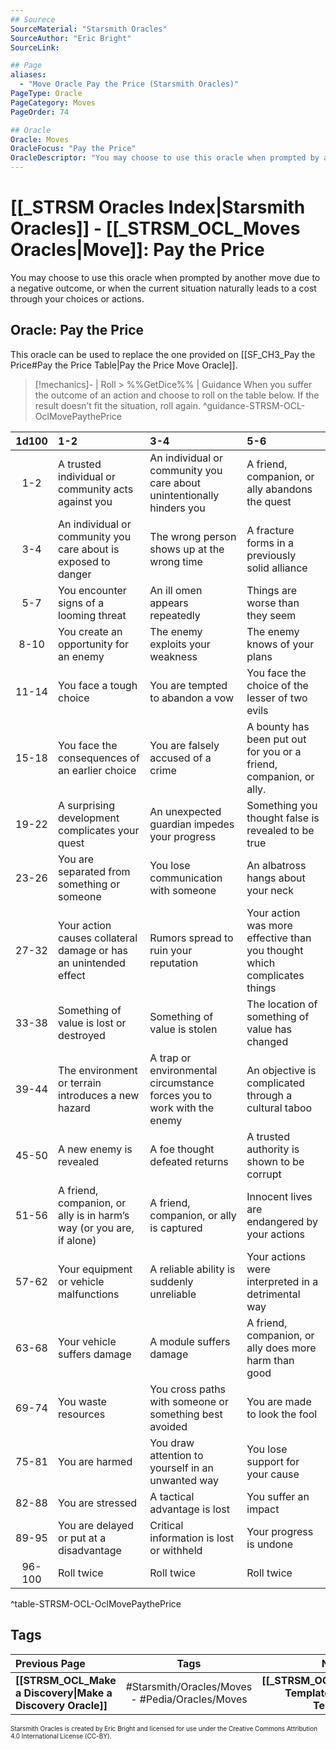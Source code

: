 ```yaml
---
## Sourece
SourceMaterial: "Starsmith Oracles"
SourceAuthor: "Eric Bright"
SourceLink: 

## Page
aliases:
  - "Move Oracle Pay the Price (Starsmith Oracles)"
PageType: Oracle
PageCategory: Moves
PageOrder: 74

## Oracle
Oracle: Moves
OracleFocus: "Pay the Price"
OracleDescriptor: "You may choose to use this oracle when prompted by another move due to a negative outcome, or when the current situation naturally leads to a cost through your choices or actions."
---
```

# [[_STRSM Oracles Index|Starsmith Oracles]] - [[_STRSM_OCL_Moves Oracles|Move]]: Pay the Price
You may choose to use this oracle when prompted by another move due to a negative outcome, or when the current situation naturally leads to a cost through your choices or actions.

## Oracle: Pay the Price
This oracle can be used to replace the one provided on [[SF_CH3_Pay the Price#Pay the Price Table|Pay the Price Move Oracle]].

> [!mechanics]- | Roll > %%GetDice%% | Guidance
> When you suffer the outcome of an action and choose to roll on the table below. If the result doesn’t fit the situation, roll again. ^guidance-STRSM-OCL-OclMovePaythePrice

| 1d100 | 1-2 | 3-4 | 5-6 |
| :---: | :--- | :--- | :--- |
| 1-2 | A trusted individual or community acts against you | An individual or community you care about unintentionally hinders you | A friend, companion, or ally abandons the quest |
| 3-4 | An individual or community you care about is exposed to danger | The wrong person shows up at the wrong time | A fracture forms in a previously solid alliance |
| 5-7 | You encounter signs of a looming threat | An ill omen appears repeatedly | Things are worse than they seem |
| 8-10 | You create an opportunity for an enemy | The enemy exploits your weakness | The enemy knows of your plans |
| 11-14 | You face a tough choice | You are tempted to abandon a vow | You face the choice of the lesser of two evils |
| 15-18 | You face the consequences of an earlier choice | You are falsely accused of a crime | A bounty has been put out for you or a friend, companion, or ally. |
| 19-22 | A surprising development complicates your quest | An unexpected guardian impedes your progress | Something you thought false is revealed to be true |
| 23-26 | You are separated from something or someone | You lose communication with someone | An albatross hangs about your neck |
| 27-32 | Your action causes collateral damage or has an unintended effect | Rumors spread to ruin your reputation | Your action was more effective than you thought which complicates things |
| 33-38 | Something of value is lost or destroyed | Something of value is stolen | The location of something of value has changed |
| 39-44 | The environment or terrain introduces a new hazard | A trap or environmental circumstance forces you to work with the enemy | An objective is complicated through a cultural taboo |
| 45-50 | A new enemy is revealed | A foe thought defeated returns | A trusted authority is shown to be corrupt |
| 51-56 | A friend, companion, or ally is in harm’s way (or you are, if alone) | A friend, companion, or ally is captured | Innocent lives are endangered by your actions |
| 57-62 | Your equipment or vehicle malfunctions | A reliable ability is suddenly unreliable | Your actions were interpreted in a detrimental way |
| 63-68 | Your vehicle suffers damage | A module suffers damage | A friend, companion, or ally does more harm than good |
| 69-74 | You waste resources | You cross paths with someone or something best avoided | You are made to look the fool |
| 75-81 | You are harmed | You draw attention to yourself in an unwanted way | You lose support for your cause |
| 82-88 | You are stressed | A tactical advantage is lost | You suffer an impact |
| 89-95 | You are delayed or put at a disadvantage | Critical information is lost or withheld | Your progress is undone |
| 96-100 | Roll twice | Roll twice | Roll twice |
^table-STRSM-OCL-OclMovePaythePrice

## Tags
| Previous Page | Tags | Next Page | 
| :--- | :---: | ---: |
| **[[STRSM_OCL_Make a Discovery\|Make a Discovery Oracle]]** | #Starsmith/Oracles/Moves - #Pedia/Oracles/Moves | **[[_STRSM_OCL_Oracle Templates\|Oracle Templates]]** |

<font size=-2>Starsmith Oracles is created by Eric Bright and licensed for use under the Creative Commons Attribution 4.0 International License (CC-BY).</font>